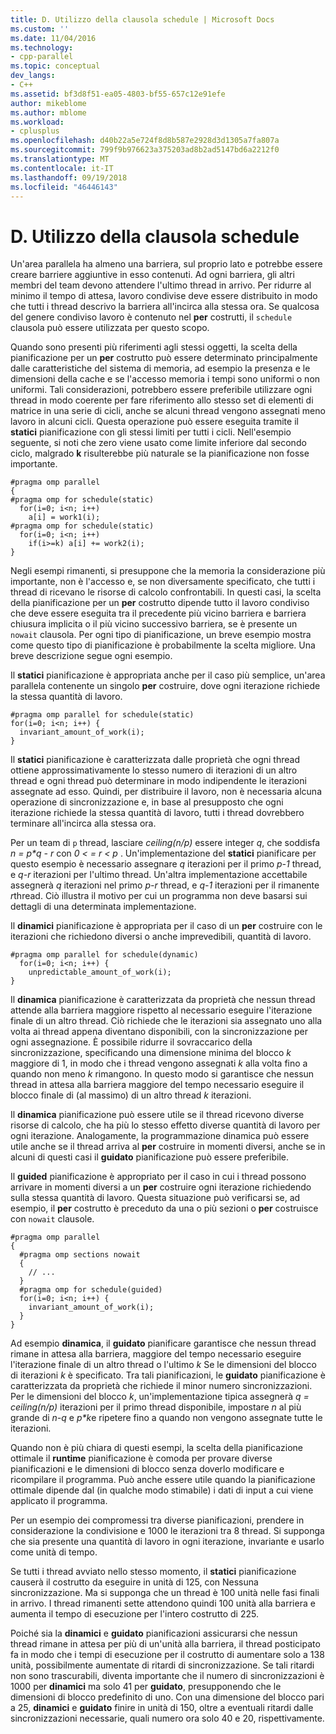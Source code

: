 ```yaml
---
title: D. Utilizzo della clausola schedule | Microsoft Docs
ms.custom: ''
ms.date: 11/04/2016
ms.technology:
- cpp-parallel
ms.topic: conceptual
dev_langs:
- C++
ms.assetid: bf3d8f51-ea05-4803-bf55-657c12e91efe
author: mikeblome
ms.author: mblome
ms.workload:
- cplusplus
ms.openlocfilehash: d40b22a5e724f8d8b587e2928d3d1305a7fa807a
ms.sourcegitcommit: 799f9b976623a375203ad8b2ad5147bd6a2212f0
ms.translationtype: MT
ms.contentlocale: it-IT
ms.lasthandoff: 09/19/2018
ms.locfileid: "46446143"
---
```

# <a name="d-using-the-schedule-clause"></a>D. Utilizzo della clausola schedule

Un'area parallela ha almeno una barriera, sul proprio lato e potrebbe essere creare barriere aggiuntive in esso contenuti. Ad ogni barriera, gli altri membri del team devono attendere l'ultimo thread in arrivo. Per ridurre al minimo il tempo di attesa, lavoro condivise deve essere distribuito in modo che tutti i thread descrivo la barriera all'incirca alla stessa ora. Se qualcosa del genere condiviso lavoro è contenuto nel **per** costrutti, il `schedule` clausola può essere utilizzata per questo scopo.

Quando sono presenti più riferimenti agli stessi oggetti, la scelta della pianificazione per un **per** costrutto può essere determinato principalmente dalle caratteristiche del sistema di memoria, ad esempio la presenza e le dimensioni della cache e se l'accesso memoria i tempi sono uniformi o non uniformi. Tali considerazioni, potrebbero essere preferibile utilizzare ogni thread in modo coerente per fare riferimento allo stesso set di elementi di matrice in una serie di cicli, anche se alcuni thread vengono assegnati meno lavoro in alcuni cicli. Questa operazione può essere eseguita tramite il **statici** pianificazione con gli stessi limiti per tutti i cicli. Nell'esempio seguente, si noti che zero viene usato come limite inferiore dal secondo ciclo, malgrado **k** risulterebbe più naturale se la pianificazione non fosse importante.

```
#pragma omp parallel
{
#pragma omp for schedule(static)
  for(i=0; i<n; i++)
    a[i] = work1(i);
#pragma omp for schedule(static)
  for(i=0; i<n; i++)
    if(i>=k) a[i] += work2(i);
}
```

Negli esempi rimanenti, si presuppone che la memoria la considerazione più importante, non è l'accesso e, se non diversamente specificato, che tutti i thread di ricevano le risorse di calcolo confrontabili. In questi casi, la scelta della pianificazione per un **per** costrutto dipende tutto il lavoro condiviso che deve essere eseguita tra il precedente più vicino barriera e barriera chiusura implicita o il più vicino successivo barriera, se è presente un `nowait` clausola. Per ogni tipo di pianificazione, un breve esempio mostra come questo tipo di pianificazione è probabilmente la scelta migliore. Una breve descrizione segue ogni esempio.

Il **statici** pianificazione è appropriata anche per il caso più semplice, un'area parallela contenente un singolo **per** costruire, dove ogni iterazione richiede la stessa quantità di lavoro.

```
#pragma omp parallel for schedule(static)
for(i=0; i<n; i++) {
  invariant_amount_of_work(i);
}
```

Il **statici** pianificazione è caratterizzata dalle proprietà che ogni thread ottiene approssimativamente lo stesso numero di iterazioni di un altro thread e ogni thread può determinare in modo indipendente le iterazioni assegnate ad esso. Quindi, per distribuire il lavoro, non è necessaria alcuna operazione di sincronizzazione e, in base al presupposto che ogni iterazione richiede la stessa quantità di lavoro, tutti i thread dovrebbero terminare all'incirca alla stessa ora.

Per un team di `p` thread, lasciare *ceiling(n/p)* essere integer *q*, che soddisfa *n = p\*q - r* con *0 < = r < p* . Un'implementazione del **statici** pianificare per questo esempio è necessario assegnare *q* iterazioni per il primo *p-1* thread, e *q-r* iterazioni per l'ultimo thread.  Un'altra implementazione accettabile assegnerà *q* iterazioni nel primo *p-r* thread, e *q-1* iterazioni per il rimanente *r*thread. Ciò illustra il motivo per cui un programma non deve basarsi sui dettagli di una determinata implementazione.

Il **dinamici** pianificazione è appropriata per il caso di un **per** costruire con le iterazioni che richiedono diversi o anche imprevedibili, quantità di lavoro.

```
#pragma omp parallel for schedule(dynamic)
  for(i=0; i<n; i++) {
    unpredictable_amount_of_work(i);
}
```

Il **dinamica** pianificazione è caratterizzata da proprietà che nessun thread attende alla barriera maggiore rispetto al necessario eseguire l'iterazione finale di un altro thread. Ciò richiede che le iterazioni sia assegnato uno alla volta ai thread appena diventano disponibili, con la sincronizzazione per ogni assegnazione. È possibile ridurre il sovraccarico della sincronizzazione, specificando una dimensione minima del blocco *k* maggiore di 1, in modo che i thread vengono assegnati *k* alla volta fino a quando non meno *k* rimangono. In questo modo si garantisce che nessun thread in attesa alla barriera maggiore del tempo necessario eseguire il blocco finale di (al massimo) di un altro thread *k* iterazioni.

Il **dinamica** pianificazione può essere utile se il thread ricevono diverse risorse di calcolo, che ha più lo stesso effetto diverse quantità di lavoro per ogni iterazione. Analogamente, la programmazione dinamica può essere utile anche se il thread arriva al **per** costruire in momenti diversi, anche se in alcuni di questi casi il **guidato** pianificazione può essere preferibile.

Il **guided** pianificazione è appropriato per il caso in cui i thread possono arrivare in momenti diversi a un **per** costruire ogni iterazione richiedendo sulla stessa quantità di lavoro. Questa situazione può verificarsi se, ad esempio, il **per** costrutto è preceduto da una o più sezioni o **per** costruisce con `nowait` clausole.

```
#pragma omp parallel
{
  #pragma omp sections nowait
  {
    // ...
  }
  #pragma omp for schedule(guided)
  for(i=0; i<n; i++) {
    invariant_amount_of_work(i);
  }
}
```

Ad esempio **dinamica**, il **guidato** pianificare garantisce che nessun thread rimane in attesa alla barriera, maggiore del tempo necessario eseguire l'iterazione finale di un altro thread o l'ultimo *k* Se le dimensioni del blocco di iterazioni *k* è specificato. Tra tali pianificazioni, le **guidato** pianificazione è caratterizzata da proprietà che richiede il minor numero sincronizzazioni. Per le dimensioni del blocco *k*, un'implementazione tipica assegnerà *q = ceiling(n/p)* iterazioni per il primo thread disponibile, impostare *n* al più grande di *n-q* e *p\*k*e ripetere fino a quando non vengono assegnate tutte le iterazioni.

Quando non è più chiara di questi esempi, la scelta della pianificazione ottimale il **runtime** pianificazione è comoda per provare diverse pianificazioni e le dimensioni di blocco senza doverlo modificare e ricompilare il programma. Può anche essere utile quando la pianificazione ottimale dipende dal (in qualche modo stimabile) i dati di input a cui viene applicato il programma.

Per un esempio dei compromessi tra diverse pianificazioni, prendere in considerazione la condivisione e 1000 le iterazioni tra 8 thread. Si supponga che sia presente una quantità di lavoro in ogni iterazione, invariante e usarlo come unità di tempo.

Se tutti i thread avviato nello stesso momento, il **statici** pianificazione causerà il costrutto da eseguire in unità di 125, con Nessuna sincronizzazione. Ma si supponga che un thread è 100 unità nelle fasi finali in arrivo. I thread rimanenti sette attendono quindi 100 unità alla barriera e aumenta il tempo di esecuzione per l'intero costrutto di 225.

Poiché sia la **dinamici** e **guidato** pianificazioni assicurarsi che nessun thread rimane in attesa per più di un'unità alla barriera, il thread posticipato fa in modo che i tempi di esecuzione per il costrutto di aumentare solo a 138 unità, possibilmente aumentate di ritardi di sincronizzazione. Se tali ritardi non sono trascurabili, diventa importante che il numero di sincronizzazioni è 1000 per **dinamici** ma solo 41 per **guidato**, presupponendo che le dimensioni di blocco predefinito di uno. Con una dimensione del blocco pari a 25, **dinamici** e **guidato** finire in unità di 150, oltre a eventuali ritardi dalle sincronizzazioni necessarie, quali numero ora solo 40 e 20, rispettivamente.